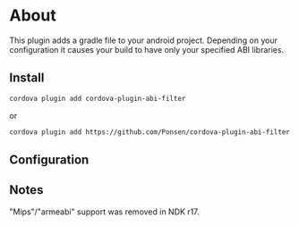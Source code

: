 # About

This plugin adds a gradle file to your android project. Depending on your configuration it causes your build to have only your specified ABI libraries.

## Install

````bash
cordova plugin add cordova-plugin-abi-filter
````

or

````bash
cordova plugin add https://github.com/Ponsen/cordova-plugin-abi-filter.git
````

## Configuration


## Notes

"Mips"/"armeabi" support was removed in NDK r17.